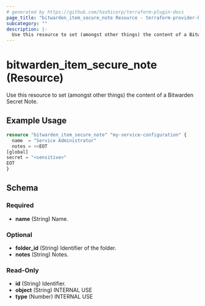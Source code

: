 ```yaml
---
# generated by https://github.com/hashicorp/terraform-plugin-docs
page_title: "bitwarden_item_secure_note Resource - terraform-provider-bitwarden"
subcategory: ""
description: |-
  Use this resource to set (amongst other things) the content of a Bitwarden Secret Note.
---
```


# bitwarden_item_secure_note (Resource)

Use this resource to set (amongst other things) the content of a Bitwarden Secret Note.

## Example Usage

```terraform
resource "bitwarden_item_secure_note" "my-service-configuration" {
  name  = "Service Administrator"
  notes = <<EOT
[global]
secret = "<sensitive>"
EOT
}
```

<!-- schema generated by tfplugindocs -->
## Schema

### Required

- **name** (String) Name.

### Optional

- **folder_id** (String) Identifier of the folder.
- **notes** (String) Notes.

### Read-Only

- **id** (String) Identifier.
- **object** (String) INTERNAL USE
- **type** (Number) INTERNAL USE



